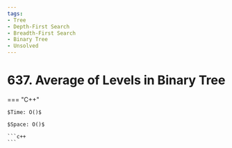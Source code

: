 ```yaml
---
tags:
- Tree
- Depth-First Search
- Breadth-First Search
- Binary Tree
- Unsolved
---
```



# 637. Average of Levels in Binary Tree

=== "C++"

    $Time: O()$

    $Space: O()$

    ```c++
    ```